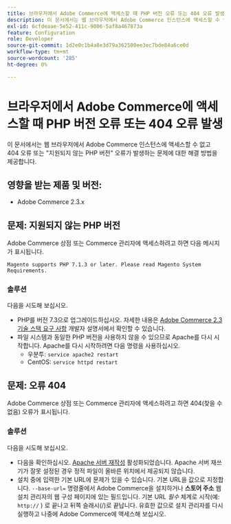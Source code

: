 ```yaml
---
title: 브라우저에서 Adobe Commerce에 액세스할 때 PHP 버전 오류 또는 404 오류 발생
description: 이 문서에서는 웹 브라우저에서 Adobe Commerce 인스턴스에 액세스할 수 없고 404 오류 또는 "지원되지 않는 PHP 버전" 오류가 발생하는 문제에 대한 해결 방법을 제공합니다.
exl-id: 6cfdeaae-5e52-411c-9006-5af8a467873a
feature: Configuration
role: Developer
source-git-commit: 1d2e0c1b4a8e3d79a362500ee3ec7bde84a6ce0d
workflow-type: tm+mt
source-wordcount: '285'
ht-degree: 0%

---
```


# 브라우저에서 Adobe Commerce에 액세스할 때 PHP 버전 오류 또는 404 오류 발생

이 문서에서는 웹 브라우저에서 Adobe Commerce 인스턴스에 액세스할 수 없고 404 오류 또는 &quot;지원되지 않는 PHP 버전&quot; 오류가 발생하는 문제에 대한 해결 방법을 제공합니다.

## 영향을 받는 제품 및 버전:

* Adobe Commerce 2.3.x

## 문제: 지원되지 않는 PHP 버전

Adobe Commerce 상점 또는 Commerce 관리자에 액세스하려고 하면 다음 메시지가 표시됩니다.

`Magento supports PHP 7.1.3 or later. Please read Magento System Requirements.`

### 솔루션

다음을 시도해 보십시오.

* PHP를 버전 7.3으로 업그레이드하십시오. 자세한 내용은 [Adobe Commerce 2.3 기술 스택 요구 사항](https://devdocs.magento.com/guides/v2.3/install-gde/system-requirements.html#php) 개발자 설명서에서 확인할 수 있습니다.
* 파일 시스템과 동일한 PHP 버전을 사용하지 않을 수 있으므로 Apache를 다시 시작합니다. Apache를 다시 시작하려면 다음 명령을 사용하십시오.
   * 우분투: `service apache2 restart`
   * CentOS: `service httpd restart`

## 문제: 오류 404

Adobe Commerce 상점 또는 Commerce 관리자에 액세스하려고 하면 404(찾을 수 없음) 오류가 표시됩니다.

### 솔루션

다음을 시도해 보십시오.

* 다음을 확인하십시오. [Apache 서버 재작성](https://devdocs.magento.com/guides/v2.3/install-gde/prereq/apache.html) 활성화되었습니다. Apache 서버 재쓰기가 잘못 설정된 경우 정적 파일이 올바른 위치에서 제공되지 않습니다.
* 설치 중에 입력한 기본 URL에 문제가 있을 수 있습니다. 기본 URL을 값으로 지정합니다. `--base-url=` 명령줄에서 Adobe Commerce을 설치하거나 **스토어 주소** 웹 설치 관리자의 웹 구성 페이지에 있는 필드입니다. 기본 URL *필수* 체계로 시작(예: `http://` ) 로 끝나고 뒤쪽 슬래시(/)로 끝납니다. 유효한 값으로 설치 관리자를 다시 실행하고 나중에 Adobe Commerce에 액세스해 보십시오.
